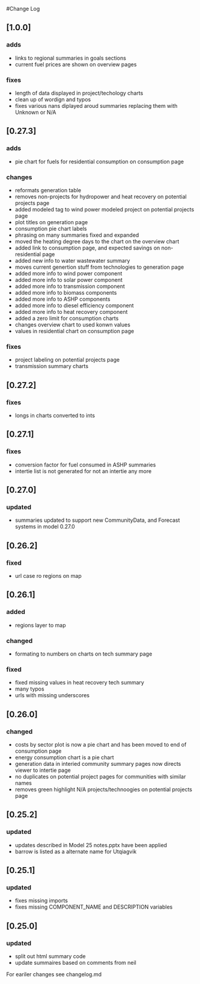 #Change Log

## [1.0.0]
### adds
- links to regional summaries in goals sections
- current fuel prices are shown on overview pages

### fixes
- length of data displayed in project/techology charts
- clean up of wordign and typos
- fixes various nans diplayed aroud summaries replacing them with Unknown or N/A


## [0.27.3]
### adds
- pie chart for fuels for residential consumption on consumption page

### changes
- reformats generation table
- removes non-projects for hydropower and heat recovery on potential projects page
- added modeled tag to wind power modeled project on potential projects page
- plot titles on generation page
- consumption pie chart labels
- phrasing on many summaries fixed and expanded
- moved the heating degree days to the chart on the overview chart
- added link to consumption page, and expected savings on non-residential page 
- added new info to water wastewater summary
- moves current genertion stuff from technologies to generation page
- added more info to wind power component
- added more info to solar power component
- added more info to transmission component
- added more info to biomass components
- added more info to ASHP components
- added more info to diesel efficiency component
- added more info to heat recovery component
- added a zero limit for consumption charts
- changes overview chart to used konwn values
- values in residential chart on consumption page

### fixes
- project labeling on potential projects page
- transmission summary charts

## [0.27.2]
### fixes
- longs in charts converted to ints

## [0.27.1]
### fixes
- conversion factor for fuel consumed in ASHP summaries
- intertie list is not generated for not an intertie any more

## [0.27.0]
### updated
- summaries updated to support new CommunityData, and Forecast systems in model 0.27.0

## [0.26.2]
### fixed
- url case ro regions on map

## [0.26.1]
### added
- regions layer to map

### changed
- formating to numbers on charts on tech summary page

### fixed
- fixed missing values in heat recovery tech summary
- many typos
- urls with missing underscores


## [0.26.0]
### changed
- costs by sector plot is now a pie chart and has been moved to end of consumption page
- energy consumption chart is a pie chart
- generation data in interied community summary pages now directs viewer to intertie page
- no duplicates on potential project pages for communities with similar names
- removes green highlight  N/A projects/technoogies on potential projects page 

## [0.25.2]
### updated
- updates described in Model 25 notes.pptx have been applied
- barrow is listed as a alternate name for Utqiagvik

## [0.25.1]
### updated
- fixes missing imports
- fixes missing COMPONENT_NAME and DESCRIPTION variables

## [0.25.0]
### updated
- split out html summary code
- update summaires based on comments from neil


For eariler changes see changelog.md

